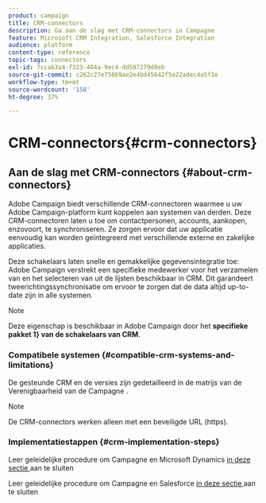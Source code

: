 ```yaml
---
product: campaign
title: CRM-connectors
description: Ga aan de slag met CRM-connectors in Campagne
feature: Microsoft CRM Integration, Salesforce Integration
audience: platform
content-type: reference
topic-tags: connectors
exl-id: 7ccab3a4-f323-464a-9ec4-dd597279d0eb
source-git-commit: c262c27e75869ae2e4bd45642f5a22adec4a5f1e
workflow-type: tm+mt
source-wordcount: '158'
ht-degree: 37%

---
```


# CRM-connectors{#crm-connectors}



## Aan de slag met CRM-connectors {#about-crm-connectors}

Adobe Campaign biedt verschillende CRM-connectoren waarmee u uw Adobe Campaign-platform kunt koppelen aan systemen van derden. Deze CRM-connectoren laten u toe om contactpersonen, accounts, aankopen, enzovoort, te synchroniseren. Ze zorgen ervoor dat uw applicatie eenvoudig kan worden geïntegreerd met verschillende externe en zakelijke applicaties.

Deze schakelaars laten snelle en gemakkelijke gegevensintegratie toe: Adobe Campaign verstrekt een specifieke medewerker voor het verzamelen van en het selecteren van uit de lijsten beschikbaar in CRM. Dit garandeert tweerichtingssynchronisatie om ervoor te zorgen dat de data altijd up-to-date zijn in alle systemen.

>[!NOTE]
>
>Deze eigenschap is beschikbaar in Adobe Campaign door het **specifieke pakket 1} van de schakelaars van CRM**.


### Compatibele systemen {#compatible-crm-systems-and-limitations}

De gesteunde CRM en de versies zijn gedetailleerd in de matrijs van de Verenigbaarheid van de Campagne [ ](../../rn/using/compatibility-matrix.md).

>[!NOTE]
>
>De CRM-connectors werken alleen met een beveiligde URL (https).

### Implementatiestappen {#crm-implementation-steps}

Leer geleidelijke procedure om Campagne en Microsoft Dynamics [ in deze sectie ](../../platform/using/crm-ms-dynamics.md) aan te sluiten


Leer geleidelijke procedure om Campagne en Salesforce [ in deze sectie ](../../platform/using/crm-sfdc.md) aan te sluiten
